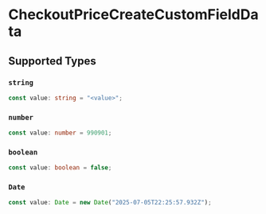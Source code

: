 # CheckoutPriceCreateCustomFieldData


## Supported Types

### `string`

```typescript
const value: string = "<value>";
```

### `number`

```typescript
const value: number = 990901;
```

### `boolean`

```typescript
const value: boolean = false;
```

### `Date`

```typescript
const value: Date = new Date("2025-07-05T22:25:57.932Z");
```

